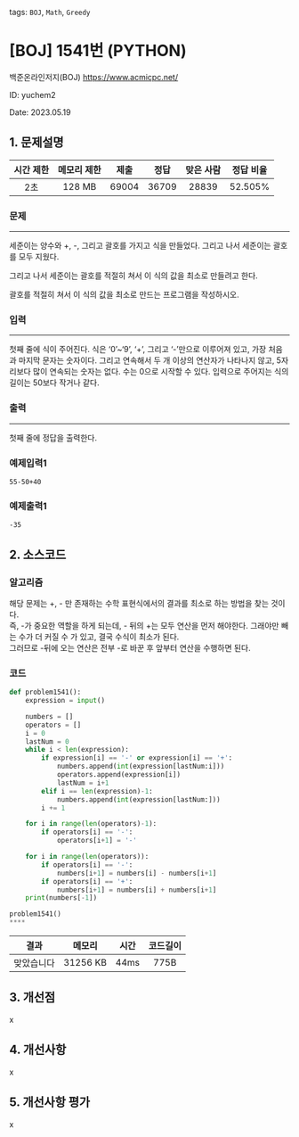 tags: `BOJ`, `Math`, `Greedy`
# [BOJ] 1541번 (PYTHON)
백준온라인저지(BOJ) https://www.acmicpc.net/

ID: yuchem2

Date: 2023.05.19
## 1. 문제설명
| 시간 제한 | 메모리 제한 | 제출  | 정답 | 맞은 사람 | 정답 비율 |
| :---: | :---: | :---: | :---: | :---: | :---: |
| 2초  | 128 MB | 69004 | 36709 | 28839 | 52.505% |

### 문제
---
세준이는 양수와 +, -, 그리고 괄호를 가지고 식을 만들었다. 그리고 나서 세준이는 괄호를 모두 지웠다.

그리고 나서 세준이는 괄호를 적절히 쳐서 이 식의 값을 최소로 만들려고 한다.

괄호를 적절히 쳐서 이 식의 값을 최소로 만드는 프로그램을 작성하시오.
### 입력
---
첫째 줄에 식이 주어진다. 식은 ‘0’~‘9’, ‘+’, 그리고 ‘-’만으로 이루어져 있고, 가장 처음과 마지막 문자는 숫자이다. 그리고 연속해서 두 개 이상의 연산자가 나타나지 않고, 5자리보다 많이 연속되는 숫자는 없다. 수는 0으로 시작할 수 있다. 입력으로 주어지는 식의 길이는 50보다 작거나 같다.
### 출력
---
첫째 줄에 정답을 출력한다.
### 예제입력1
```
55-50+40
```
### 예제출력1
```
-35
```
## 2. 소스코드

### 알고리즘
해당 문제는 +, - 만 존재하는 수학 표현식에서의 결과를 최소로 하는 방법을 찾는 것이다.  
즉, -가 중요한 역할을 하게 되는데, - 뒤의 +는 모두 연산을 먼저 해야한다. 그래야만 빼는 수가 더 커질 수 가 있고, 결국 수식이 최소가 된다.  
그러므로 -뒤에 오는 연산은 전부 -로 바꾼 후 앞부터 연산을 수행하면 된다.

### 코드
```Python
def problem1541():
    expression = input()

    numbers = []
    operators = []
    i = 0
    lastNum = 0
    while i < len(expression):
        if expression[i] == '-' or expression[i] == '+':
            numbers.append(int(expression[lastNum:i]))
            operators.append(expression[i])
            lastNum = i+1
        elif i == len(expression)-1:
            numbers.append(int(expression[lastNum:]))
        i += 1

    for i in range(len(operators)-1):
        if operators[i] == '-':
            operators[i+1] = '-'

    for i in range(len(operators)):
        if operators[i] == '-':
            numbers[i+1] = numbers[i] - numbers[i+1]
        if operators[i] == '+':
            numbers[i+1] = numbers[i] + numbers[i+1]
    print(numbers[-1])

problem1541()
****
```

| 결과 | 메모리 | 시간 | 코드길이 |
|:---:|:-----: | :---: | :----: |
| 맞았습니다 | 31256 KB | 44ms | 775B |

## 3. 개선점
x
## 4. 개선사항
x

## 5. 개선사항 평가
x
